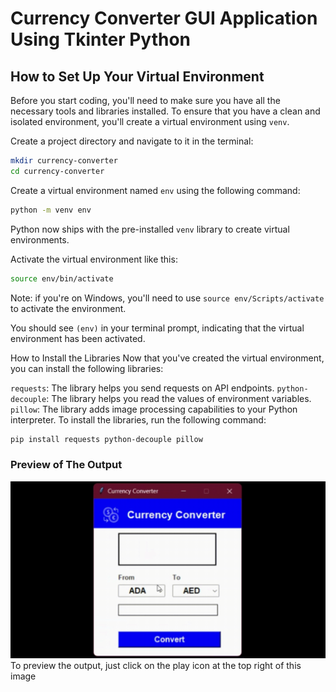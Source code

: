 # Currency Converter GUI Application Using Tkinter Python

## How to Set Up Your Virtual Environment

Before you start coding, you'll need to make sure you have all the necessary tools and libraries installed. To ensure that you have a clean and isolated environment, you'll create a virtual environment using `venv`.

Create a project directory and navigate to it in the terminal:

```bash 
mkdir currency-converter
cd currency-converter
```
Create a virtual environment named `env` using the following command:

```bash 
python -m venv env
```
Python now ships with the pre-installed `venv` library to create virtual environments.

Activate the virtual environment like this:

```bash 
source env/bin/activate
```
Note: if you're on Windows, you'll need to use `source env/Scripts/activate` to activate the environment.

You should see `(env)` in your terminal prompt, indicating that the virtual environment has been activated.

How to Install the Libraries
Now that you've created the virtual environment, you can install the following libraries:

`requests`: The library helps you send requests on API endpoints.
`python-decouple`: The library helps you read the values of environment variables.
`pillow`: The library adds image processing capabilities to your Python interpreter.
To install the libraries, run the following command:


```bash 
pip install requests python-decouple pillow
```

### Preview of The Output

![Demo](demo.gif)
To preview the output, just click on the play icon at the top right of this image
